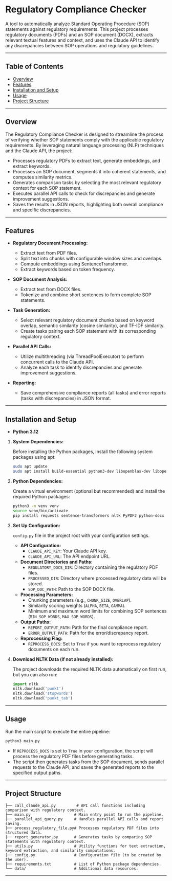 # Regulatory Compliance Checker

A tool to automatically analyze Standard Operating Procedure (SOP) statements against regulatory requirements. This project processes regulatory documents (PDFs) and an SOP document (DOCX), extracts relevant textual features and context, and uses the Claude API to identify any discrepancies between SOP operations and regulatory guidelines.

---

## Table of Contents

- [Overview](#overview)
- [Features](#features)
- [Installation and Setup](#installation-and-setup)
- [Usage](#usage)
- [Project Structure](#project-structure)
---

## Overview

The Regulatory Compliance Checker is designed to streamline the process of verifying whether SOP statements comply with the applicable regulatory requirements. By leveraging natural language processing (NLP) techniques and the Claude API, the project:
- Processes regulatory PDFs to extract text, generate embeddings, and extract keywords.
- Processes an SOP document, segments it into coherent statements, and computes similarity metrics.
- Generates comparison tasks by selecting the most relevant regulatory context for each SOP statement.
- Executes parallel API calls to check for discrepancies and generate improvement suggestions.
- Saves the results in JSON reports, highlighting both overall compliance and specific discrepancies.

---

## Features

- **Regulatory Document Processing:** 
  - Extract text from PDF files.
  - Split text into chunks with configurable window sizes and overlaps.
  - Compute embeddings using SentenceTransformer.
  - Extract keywords based on token frequency.
  
- **SOP Document Analysis:**
  - Extract text from DOCX files.
  - Tokenize and combine short sentences to form complete SOP statements.
  
- **Task Generation:**
  - Select relevant regulatory document chunks based on keyword overlap, semantic similarity (cosine similarity), and TF-IDF similarity.
  - Create tasks pairing each SOP statement with its corresponding regulatory context.
  
- **Parallel API Calls:**
  - Utilize multithreading (via ThreadPoolExecutor) to perform concurrent calls to the Claude API.
  - Analyze each task to identify discrepancies and generate improvement suggestions.
  
- **Reporting:**
  - Save comprehensive compliance reports (all tasks) and error reports (tasks with discrepancies) in JSON format.

---

## Installation and Setup

- **Python 3.12**

1. **System Dependencies:**

    Before installing the Python packages, install the following system packages using apt:
    ```bash
    sudo apt update
    sudo apt install build-essential python3-dev libopenblas-dev libopenmpi-dev
    ```

2. **Python Dependencies:**

    Create a virtual environment (optional but recommended) and install the required Python packages:

    ```bash
    python3 -m venv venv
    source venv/bin/activate
    pip install requests sentence-transformers nltk PyPDF2 python-docx scikit-learn tqdm numpy
    ```

2. **Set Up Configuration:**

   `config.py` file in the project root with your configuration settings.
   - **API Configuration:**  
     - `CLAUDE_API_KEY`: Your Claude API key.
     - `CLAUDE_API_URL`: The API endpoint URL.
   - **Document Directories and Paths:**
     - `REGULATORY_DOCS_DIR`: Directory containing the regulatory PDF files.
     - `PROCESSED_DIR`: Directory where processed regulatory data will be stored.
     - `SOP_DOC_PATH`: Path to the SOP DOCX file.
   - **Processing Parameters:**
     - Chunking parameters (e.g., `CHUNK_SIZE`, `OVERLAP`).
     - Similarity scoring weights (`ALPHA`, `BETA`, `GAMMA`).
     - Minimum and maximum word limits for combining SOP sentences (`MIN_SOP_WORDS`, `MAX_SOP_WORDS`).
   - **Output Paths:**
     - `REPORT_OUTPUT_PATH`: Path for the final compliance report.
     - `ERROR_OUTPUT_PATH`: Path for the error/discrepancy report.
   - **Reprocessing Flag:**
     - `REPROCESS_DOCS`: Set to `True` if you want to reprocess regulatory documents on each run.

3. **Download NLTK Data (if not already installed):**

   The project downloads the required NLTK data automatically on first run, but you can also run:

   ```python
   import nltk
   nltk.download('punkt')
   nltk.download('stopwords')
   nltk.download('punkt_tab')
   ```

---

## Usage

Run the main script to execute the entire pipeline:

```bash
python3 main.py
```

- If `REPROCESS_DOCS` is set to `True` in your configuration, the script will process the regulatory PDF files before generating tasks.
- The script then generates tasks from the SOP document, sends parallel requests to the Claude API, and saves the generated reports to the specified output paths.

---

## Project Structure

```
├── call_claude_api.py         # API call functions including comparison with regulatory context.
├── main.py                   # Main entry point to run the pipeline.
├── parallel_api_query.py     # Handles parallel API calls and report saving.
├── process_regulatory_file.py# Processes regulatory PDF files into structured data.
├── report_generator.py       # Generates tasks by comparing SOP statements with regulatory context.
├── utils.py                  # Utility functions for text extraction, keyword extraction, and similarity computations.
├── config.py                 # Configuration file (to be created by the user).
├── requirements.txt          # List of Python package dependencies.
└── data/                     # Additional data resources.
```

---
